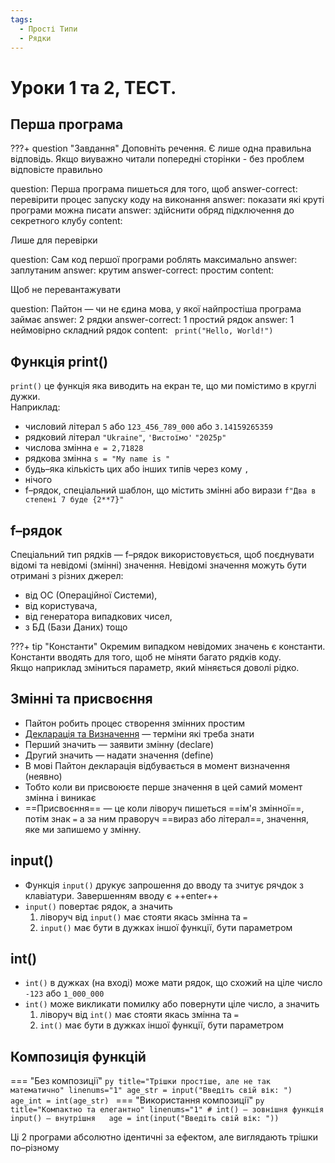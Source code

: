 ```yaml
---
tags:
  - Прості Типи
  - Рядки
---
```


# Уроки 1 та 2, ТЕСТ.

## Перша програма
???+ question "Завдання"
        Доповніть речення. Є лише одна правильна відповідь. Якщо виуважно читали попередні сторінки - без проблем відповісте правильно
<?quiz?>
question: Перша програма пишеться для того, щоб
answer-correct: перевірити процес запуску коду на виконання
answer: показати які круті програми можна писати
answer: здійснити обряд підключення до секретного клубу
content:
<p>  Лише для перевірки </p>
<?/quiz?>

<?quiz?>
question: Сам код першої програми роблять максимально
answer: заплутаним
answer: крутим
answer-correct: простим
content:
<p>  Щоб не перевантажувати </p>
<?/quiz?>
<?quiz?>
question: Пайтон — чи не єдина мова, у якої найпростіша програма займає
answer: 2 рядки
answer-correct: 1 простий рядок
answer: 1 неймовірно складний рядок
content:
<code> print("Hello, World!") </code>
<?/quiz?>

## Функція print()

`print()` це функція яка виводить на екран те, що ми помістимо в круглі дужки.  
Наприклад:

- числовий літерал `5` або `123_456_789_000` або `3.14159265359`
- рядковий літерал `"Ukraine"`, `'Вистоїмо'` `"2025р"`
- числова змінна `e = 2,71828`
- рядкова змінна `s = "My name is "`
- будь–яка кількість цих або інших типів через кому `,`
- нічого
- f–рядок, спеціальний шаблон, що містить змінні або вирази `f"Два в степені 7 буде {2**7}"`

## f–рядок

Спеціальний тип рядків — f–рядок використовується, щоб поєднувати відомі та невідомі (змінні) значення.
Невідомі значення можуть бути отримані з різних джерел:

- від ОС (Операційної Системи),
- від користувача,
- від генератора випадкових чисел,
- з БД (Бази Даних) тощо  

???+ tip "Константи"
    Окремим випадком невідомих значень є константи. Константи вводять для того, щоб не міняти багато рядків коду.  
    Якщо наприклад зміниться параметр, який міняється доволі рідко.

## Змінні та присвоєння

- Пайтон робить процес створення змінних простим
- [Декларація та Визначення](2.md#declare-vs-definition) — терміни які треба знати
- Перший значить — заявити змінну (declare)
- Другий значить — надати значення (define)
- В мові Пайтон декларація відбувається в момент визначення (неявно)
- Тобто коли ви присвоюєте перше значення в цей самий момент змінна і виникає
- ==Присвоєння== — це коли ліворуч пишеться ==ім'я змінної==, потім знак `=` а за ним праворуч ==вираз або літерал==, значення, яке ми запишемо у змінну.

## input()

- Функція `input()` друкує запрошення до вводу та зчитує рячдок з клавіатури. Завершенням вводу є ++enter++
- `input()` повертає рядок, а значить
    1. ліворуч від `input()` має стояти якась змінна та `=`
    2. `input()` має бути в дужках іншої функції, бути параметром

## int()

- `int()` в дужках (на вході) може мати рядок, що схожий на ціле число `-123` або `1_000_000`
- `int()` може викликати помилку або повернути ціле число, а значить
    1. ліворуч від `int()` має стояти якась змінна та `=`
    2. `int()` має бути в дужках іншої функції, бути параметром

## Композиція функцій

=== "Без композиції"
    ```py title="Трішки простіше, але не так математично" linenums="1"
    age_str = input("Введіть свій вік: ")
    age_int = int(age_str)
    ```
=== "Використання композиції"
    ```py title="Компактно та елегантно" linenums="1"
    # int() — зовнішня функція input() — внутрішня  
    age = int(input("Введіть свій вік: "))
    ```

Ці 2 програми абсолютно ідентичні за ефектом, але виглядають трішки по–різному
